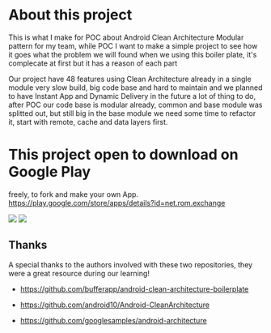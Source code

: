 # About this project
This is what I make for POC about Android Clean Architecture Modular pattern for my team, while POC I want to make a simple project to see how it goes what the problem we will found when we using this boiler plate, it's complecate at first but it has a reason of each part 

Our project have 48 features using Clean Architecture already in a single module very slow build, big code base and hard to maintain and we planned to have Instant App and Dynamic Delivery in the future a lot of thing to do, after POC our code base is modular already, common and base module was splitted out, but still big in the base module we need some time to refactor it, start with remote, cache and data layers first.

# This project open to download on Google Play
freely, to fork and make your own App.
https://play.google.com/store/apps/details?id=net.rom.exchange
<p>
  <img src="https://github.com/arohim/eddga/blob/master/images/Screenshot_20190310-003629.png?raw=true">
  <img src="https://github.com/arohim/eddga/blob/master/images/Screenshot_20190310-004059.png?raw=true">
</p>

## Thanks

A special thanks to the authors involved with these two repositories, they were a great resource during our learning!

- https://github.com/bufferapp/android-clean-architecture-boilerplate

- https://github.com/android10/Android-CleanArchitecture

- https://github.com/googlesamples/android-architecture
